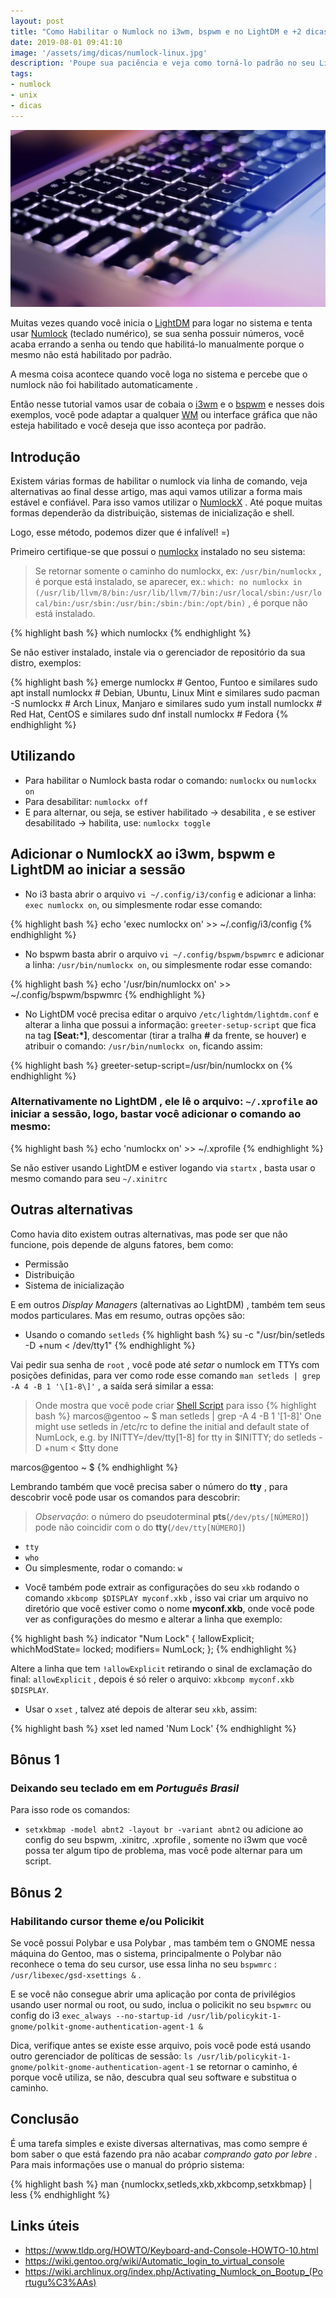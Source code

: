 ```yaml
---
layout: post
title: "Como Habilitar o Numlock no i3wm, bspwm e no LightDM e +2 dicas bônus"
date: 2019-08-01 09:41:10
image: '/assets/img/dicas/numlock-linux.jpg'
description: 'Poupe sua paciência e veja como torná-lo padrão no seu Linux ou Unix-like.'
tags:
- numlock
- unix
- dicas
---
```


![Numlock](/assets/img/dicas/numlock-linux.jpg "Numlock")

Muitas vezes quando você inicia o [LightDM](https://terminalroot.com.br/2016/05/como-instalar-o-gdm3-ou-configurar-o.html) para logar no sistema e tenta usar [Numlock](https://pt.wikipedia.org/wiki/Num_lock) (teclado numérico), se sua senha possuir números, você acaba errando a senha ou tendo que habilitá-lo manualmente porque o mesmo não está habilitado por padrão.

A mesma coisa acontece quando você loga no sistema e percebe que o numlock não foi habilitado automaticamente .

Então nesse tutorial vamos usar de cobaia o [i3wm](https://terminalroot.com.br/2018/07/como-instalar-e-configurar-o-i3wm-e-o-i3blocks.html) e o [bspwm](https://terminalroot.com.br/2018/09/bspwm-review.html) e nesses dois exemplos, você pode adaptar a qualquer [WM](https://terminalroot.com.br/2019/04/5-ferramentas-para-voce-usar-no-seu-wm.html) ou interface gráfica que não esteja habilitado e você deseja que isso aconteça por padrão.

## Introdução

Existem várias formas de habilitar o numlock via linha de comando, veja alternativas ao final desse artigo, mas aqui vamos utilizar a forma mais estável e confiável. Para isso vamos utilizar o [NumlockX](http://manpages.ubuntu.com/manpages/trusty/man1/numlockx.1.html) . Até poque muitas formas dependerão da distribuição, sistemas de inicialização e shell.

Logo, esse método, podemos dizer que é infalível! =)

Primeiro certifique-se que possui o [numlockx](http://manpages.ubuntu.com/manpages/trusty/man1/numlockx.1.html) instalado no seu sistema:

> Se retornar somente o caminho do numlockx, ex: `/usr/bin/numlockx` , é porque está instalado, se aparecer, ex.: `which: no numlockx in (/usr/lib/llvm/8/bin:/usr/lib/llvm/7/bin:/usr/local/sbin:/usr/local/bin:/usr/sbin:/usr/bin:/sbin:/bin:/opt/bin)` , é porque não está instalado.

{% highlight bash %}
which numlockx
{% endhighlight %}

Se não estiver instalado, instale via o gerenciador de repositório da sua distro, exemplos:

{% highlight bash %}
emerge numlockx # Gentoo, Funtoo e similares
sudo apt install numlockx # Debian, Ubuntu, Linux Mint e similares
sudo pacman -S numlockx # Arch Linux, Manjaro e similares
sudo yum install numlockx # Red Hat, CentOS e similares
sudo dnf install numlockx # Fedora
{% endhighlight %}

## Utilizando

+ Para habilitar o Numlock basta rodar o comando: `numlockx` ou `numlockx on`
+ Para desabilitar: `numlockx off`
+ E para alternar, ou seja, se estiver habilitado → desabilita , e se estiver desabilitado → habilita, use: `numlockx toggle`

## Adicionar o NumlockX ao i3wm, bspwm  e LightDM ao iniciar a sessão

+ No i3 basta abrir o arquivo `vi ~/.config/i3/config` e adicionar a linha: `exec numlockx on`, ou simplesmente rodar esse comando:

{% highlight bash %}
echo 'exec numlockx on' >> ~/.config/i3/config
{% endhighlight %}

+ No bspwm basta abrir o arquivo `vi ~/.config/bspwm/bspwmrc` e adicionar a linha: `/usr/bin/numlockx on`, ou simplesmente rodar esse comando:

{% highlight bash %}
echo '/usr/bin/numlockx on' >> ~/.config/bspwm/bspwmrc
{% endhighlight %}

+ No LightDM você precisa editar o arquivo `/etc/lightdm/lightdm.conf` e alterar a linha que possui a informação: `greeter-setup-script` que fica na tag **[Seat:*]**, descomentar (tirar a tralha **#** da frente, se houver) e atribuir o comando: `/usr/bin/numlockx on`, ficando assim:

{% highlight bash %}
greeter-setup-script=/usr/bin/numlockx on
{% endhighlight %}

<script async src="https://pagead2.googlesyndication.com/pagead/js/adsbygoogle.js"></script>
<!-- Informat -->
<ins class="adsbygoogle"
     style="display:block"
     data-ad-client="ca-pub-2838251107855362"
     data-ad-slot="2327980059"
     data-ad-format="auto"
     data-full-width-responsive="true"></ins>
<script>
(adsbygoogle = window.adsbygoogle || []).push({});
</script>

### Alternativamente no LightDM , ele lê o arquivo: `~/.xprofile` ao iniciar a sessão, logo, bastar você adicionar o comando ao mesmo:

{% highlight bash %}
echo 'numlockx on' >> ~/.xprofile
{% endhighlight %}

Se não estiver usando LightDM e estiver logando via `startx` , basta usar o mesmo comando para seu `~/.xinitrc`

## Outras alternativas

Como havia dito existem outras alternativas, mas pode ser que não funcione, pois depende de alguns fatores, bem como:
- Permissão
- Distribuição
- Sistema de inicialização

E em outros *Display Managers* (alternativas ao LightDM) , também tem seus modos particulares. Mas em resumo, outras opções são:

+ Usando o comando `setleds`
{% highlight bash %}
su -c "/usr/bin/setleds -D +num < /dev/tty1"
{% endhighlight %}

Vai pedir sua senha de `root` , você pode até *setar* o numlock em TTYs com posições definidas, para ver como rode esse comando `man setleds | grep -A 4 -B 1 '\[1-8\]'` , a saída será similar a essa:
> Onde mostra que você pode criar [Shell Script](https://terminalroot.com.br/shell) para isso
{% highlight bash %}
marcos@gentoo ~ $ man setleds | grep -A 4 -B 1 '\[1-8\]'
       One might use setleds in /etc/rc to define the initial and default state of NumLock, e.g. by
            INITTY=/dev/tty[1-8]
            for tty in $INITTY; do
                 setleds -D +num < $tty
            done

marcos@gentoo ~ $ 
{% endhighlight %}

Lembrando também que você precisa saber o número do **tty** , para descobrir você pode usar os comandos para descobrir:
> *Observação*: o número do pseudoterminal **pts**(`/dev/pts/[NÚMERO]`) pode não coincidir com o do **tty**(`/dev/tty[NÚMERO]`)
- `tty`
- `who`
- Ou simplesmente, rodar o comando: `w`

+ Você também pode extrair as configurações do seu `xkb` rodando o comando `xkbcomp $DISPLAY myconf.xkb` , isso vai criar um arquivo no diretório que você estiver como o nome **myconf.xkb**, onde você pode ver as configurações do mesmo e alterar a linha que exemplo:

{% highlight bash %}
indicator "Num Lock" {
	!allowExplicit;
	whichModState= locked;
	modifiers= NumLock;
};
{% endhighlight %}

Altere a linha que tem `!allowExplicit` retirando o sinal de exclamação do final: `allowExplicit` , depois é só reler o arquivo: `xkbcomp myconf.xkb $DISPLAY`.

+ Usar o `xset` , talvez até depois de alterar seu `xkb`, assim:

{% highlight bash %}
xset led named 'Num Lock'
{% endhighlight %}

<script async src="https://pagead2.googlesyndication.com/pagead/js/adsbygoogle.js"></script>
<!-- Informat -->
<ins class="adsbygoogle"
     style="display:block"
     data-ad-client="ca-pub-2838251107855362"
     data-ad-slot="2327980059"
     data-ad-format="auto"
     data-full-width-responsive="true"></ins>
<script>
(adsbygoogle = window.adsbygoogle || []).push({});
</script>

## Bônus 1
### Deixando seu teclado em em *Português Brasil*

Para isso rode os comandos:

- `setxkbmap -model abnt2 -layout br -variant abnt2` ou adicione ao config do seu bspwm, .xinitrc, .xprofile , somente no i3wm que você possa ter algum tipo de problema, mas você pode alternar para um script.

## Bônus 2
### Habilitando cursor theme e/ou Policikit

Se você possui Polybar e usa Polybar , mas também tem o GNOME nessa máquina do Gentoo, mas o sistema, principalmente o Polybar não reconhece o tema do seu cursor, use essa linha no seu `bspwmrc` : `/usr/libexec/gsd-xsettings &` .

E se você não consegue abrir uma aplicação por conta de privilégios usando user normal ou root, ou sudo, inclua o policikit no seu `bspwmrc` ou config do i3 `exec_always --no-startup-id /usr/lib/policykit-1-gnome/polkit-gnome-authentication-agent-1 &`

Dica, verifique antes se existe esse arquivo, pois você pode está usando outro gerenciador de políticas de sessão: `ls /usr/lib/policykit-1-gnome/polkit-gnome-authentication-agent-1` se retornar o caminho, é porque você utiliza, se não, descubra qual seu software e substitua o caminho.

## Conclusão

É uma tarefa simples e existe diversas alternativas, mas como sempre é bom saber o que está fazendo pra não acabar *comprando gato por lebre* . Para mais informações use o manual do próprio sistema:

{% highlight bash %}
man {numlockx,setleds,xkb,xkbcomp,setxkbmap} | less
{% endhighlight %}

## Links úteis

+ <https://www.tldp.org/HOWTO/Keyboard-and-Console-HOWTO-10.html>
+ <https://wiki.gentoo.org/wiki/Automatic_login_to_virtual_console>
+ <https://wiki.archlinux.org/index.php/Activating_Numlock_on_Bootup_(Portugu%C3%AAs)>

